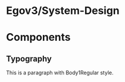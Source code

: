 # Egov3/System-Design

# Components

## Typography
<Typography tag="p" fontClass="Body1Regular">
  This is a paragraph with Body1Regular style.
</Typography>
